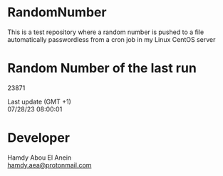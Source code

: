 # RandomNumber    
This is a test repository where a random number is pushed to a file automatically passwordless from a cron job in my Linux CentOS server    
# Random Number of the last run   
23871
      
Last update (GMT +1)    
07/28/23 08:00:01
# Developer    
Hamdy Abou El Anein   
hamdy.aea@protonmail.com
